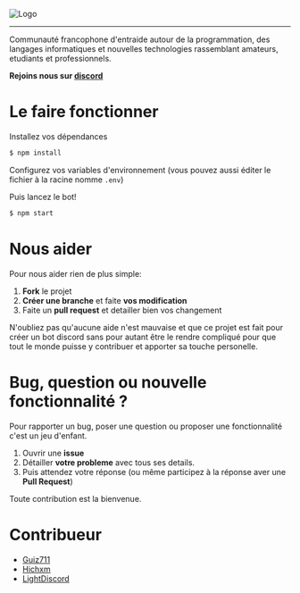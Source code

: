 
<p align="center">  
  
  ![Logo](https://cdn.discordapp.com/icons/295219533944324098/ab16e3128fe85ca4af25d36c73608e2c.png)
  
  ----------

  Communauté francophone d'entraide autour de la programmation, des langages informatiques et nouvelles technologies rassemblant amateurs, etudiants et professionnels.
  
  **Rejoins nous sur [discord](https://discord.gg/DqjWcUc)**

</p>

# Le faire fonctionner

Installez vos dépendances
```bash
$ npm install
```

Configurez vos variables d'environnement (vous pouvez aussi éditer le fichier à la racine nomme `.env`)

Puis lancez le bot!
```bash
$ npm start
```

# Nous aider

Pour nous aider rien de plus simple:

 1. **Fork** le projet
 2. **Créer une branche** et faite **vos modification**
 3. Faite un **pull request** et detailler bien vos changement

N'oubliez pas qu'aucune aide n'est mauvaise et que ce projet est fait pour créer un bot discord sans pour autant être le rendre compliqué pour que tout le monde puisse y contribuer et apporter sa touche personelle. 

# Bug, question ou nouvelle fonctionnalité ?

Pour rapporter un bug, poser une question ou proposer une fonctionnalité c'est un jeu d'enfant.

1. Ouvrir une **issue**
2. Détailler **votre probleme** avec tous ses details.
3. Puis attendez votre réponse (ou même participez à la réponse aver une **Pull Request**)

Toute contribution est la bienvenue.

# Contribueur

 - [Guiz711](https://github.com/Guiz711)
 - [Hichxm](https://github.com/hichxm)
 - [LightDiscord](https://github.com/LightDiscord)